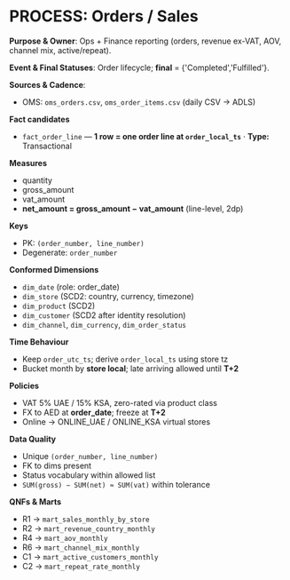 # PROCESS: Orders / Sales

**Purpose & Owner**: Ops + Finance reporting (orders, revenue ex-VAT, AOV, channel mix, active/repeat).

**Event & Final Statuses**: Order lifecycle; **final** = {'Completed','Fulfilled'}.

**Sources & Cadence**:
- OMS: `oms_orders.csv`, `oms_order_items.csv` (daily CSV → ADLS)

**Fact candidates**
- `fact_order_line` — **1 row = one order line at `order_local_ts`** · **Type:** Transactional

**Measures**
- quantity
- gross_amount
- vat_amount
- **net_amount = gross_amount − vat_amount** (line-level, 2dp)

**Keys**
- PK: `(order_number, line_number)`
- Degenerate: `order_number`

**Conformed Dimensions**
- `dim_date` (role: order_date)
- `dim_store` (SCD2: country, currency, timezone)
- `dim_product` (SCD2)
- `dim_customer` (SCD2 after identity resolution)
- `dim_channel`, `dim_currency`, `dim_order_status`

**Time Behaviour**
- Keep `order_utc_ts`; derive `order_local_ts` using store tz
- Bucket month by **store local**; late arriving allowed until **T+2**

**Policies**
- VAT 5% UAE / 15% KSA, zero-rated via product class
- FX to AED at **order_date**; freeze at **T+2**
- Online → ONLINE_UAE / ONLINE_KSA virtual stores

**Data Quality**
- Unique `(order_number, line_number)`
- FK to dims present
- Status vocabulary within allowed list
- `SUM(gross) − SUM(net) ≈ SUM(vat)` within tolerance

**QNFs & Marts**
- R1 → `mart_sales_monthly_by_store`
- R2 → `mart_revenue_country_monthly`
- R4 → `mart_aov_monthly`
- R6 → `mart_channel_mix_monthly`
- C1 → `mart_active_customers_monthly`
- C2 → `mart_repeat_rate_monthly`
